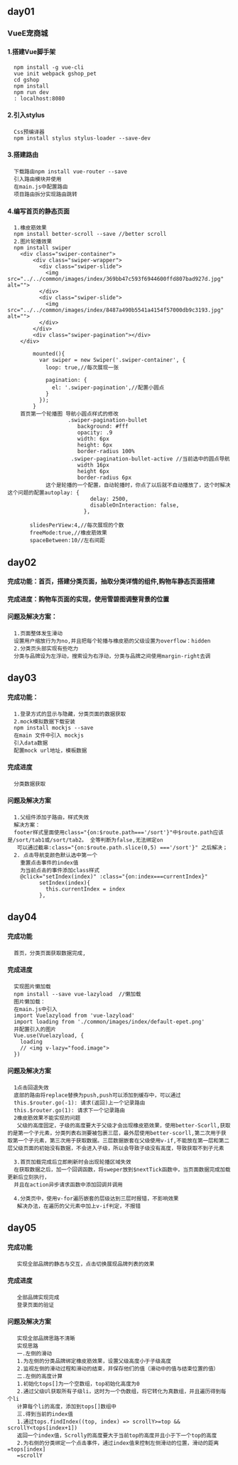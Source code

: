 ## day01
### VueE宠商城
#### 1.搭建Vue脚手架
      npm install -g vue-cli   
      vue init webpack gshop_pet  
      cd gshop  
      npm install
      npm run dev
      : localhost:8080
#### 2.引入stylus
      Css预编译器
      npm install stylus stylus-loader --save-dev    
#### 3.搭建路由
      下载路由npm install vue-router --save
      引入路由模块并使用
      在main.js中配置路由
      项目路由拆分实现路由跳转
#### 4.编写首页的静态页面
      1.橡皮筋效果
      npm install better-scroll --save //better scroll
      2.图片轮播效果
      npm install swiper
        <div class="swiper-container">
            <div class="swiper-wrapper">
              <div class="swiper-slide">
                <img src="../../common/images/index/369bb47c593f6944600ffd807bad927d.jpg" alt="">
              </div>
              <div class="swiper-slide">
                <img src="../../common/images/index/8487a490b5541a4154f57000db9c3193.jpg" alt="">
              </div>
            </div>
            <div class="swiper-pagination"></div>
        </div>

            mounted(){
              var swiper = new Swiper('.swiper-container', {
                loop: true,//每次展现一张
                
                pagination: {
                  el: '.swiper-pagination',//配置小圆点
                }
              });
            }
        首页第一个轮播图 导航小圆点样式的修改
                       .swiper-pagination-bullet 
                          background: #fff
                          opacity: .9
                          width: 6px
                          height: 6px
                          border-radius 100%
                        .swiper-pagination-bullet-active //当前选中的圆点导航
                          width 16px
                          height 6px
                          border-radius 6px
                这个是轮播的一个配置，自动轮播时，你点了以后就不自动播放了，这个时解决这个问题的配置autoplay: {
                              delay: 2500,
                              disableOnInteraction: false,
                            },   
                            
           slidesPerView:4,//每次展现的个数
           freeMode:true,//橡皮筋效果
           spaceBetween:10//左右间距                   
## day02
#### 完成功能：首页，搭建分类页面，抽取分类详情的组件,购物车静态页面搭建
#### 完成进度：购物车页面的实现，使用雪碧图调整背景的位置
#### 问题及解决方案：
      1.页面整体发生滑动
      设置用户缩放行为为no,并且把每个轮播与橡皮筋的父级设置为overflow：hidden
      2.分类页头部实现有些吃力
      分类与品牌设为左浮动，搜索设为右浮动，分类与品牌之间使用margin-right去调
## day03
#### 完成功能：
      1.登录方式的显示与隐藏，分类页面的数据获取
      2.mock模拟数据下载安装
      npm install mockjs --save
      在main 文件中引入 mockjs
      引入data数据
      配置mock url地址，模板数据
#### 完成进度
      分类数据获取      
####  问题及解决方案     
      1.父组件添加子路由，样式失效
      解决方案：
      footer样式里面使用class="{on:$route.path==='/sort'}"中$route.path应该是/sort/tab1或/sort/tab2。 全等判断为false,无法绑定on
       可以通过截串:class="{on:$route.path.slice(0,5) ==='/sort'}" 之后解决；
      2. 点击导航变颜色默认选中第一个
        重置点击事件的index值
        为当前点击的事件添加class样式
        @click="setIndex(index)" :class="{on:index===currentIndex}"
              setIndex(index){
                this.currentIndex = index
              },
## day04
#### 完成功能    
      首页，分类页面获取数据完成,
#### 完成进度      
      实现图片懒加载
      npm install --save vue-lazyload  //懒加载
      图片懒加载：
      在main.js中引入
      import Vuelazyload from 'vue-lazyload'
      import loading from './common/images/index/default-epet.png'
      并配置引入的图片
      Vue.use(Vuelazyload, {
        loading
        // <img v-lazy="food.image">
      })

#### 问题及解决方案
      1点击回退失效
      底部的路由将replace替换为push,push可以添加到缓存中，可以通过
      this.$router.go(-1): 请求(返回)上一个记录路由
      this.$router.go(1): 请求下一个记录路由
      2橡皮筋效果不能实现的问题
       父级的高度固定，子级的高度要大于父级才会出现橡皮筋效果，使用better-Scorll,获取的是第一个子元素，分类列表右测要被包裹三层，最外层使用better-scorll,第二次用于获取第一个子元素，第三次用于获取数据。三层数据嵌套在父级使用v-if,不能放在第一层和第二层父级页面的初始没有数据，不会进入子级，所以会导致子级没有高度，导致获取不到子元素

      3.首页加载完成后立即刷新时会出现轮播区域失效
      在获取数据之后，加一个回调函数，将sweper放到$nextTick函数中，当页面数据完成加载更新后立刻执行，
      并且在action异步请求函数中添加回调并调用

      4.分类页中，使用v-for遍历嵌套的层级达到三层时报错，不影响效果
       解决办法，在遍历的父元素中加上v-if判定，不报错
## day05
 #### 完成功能    
       实现全部品牌的静态与交互，点击切换展现品牌列表的效果
 #### 完成进度      
       全部品牌实现完成
       登录页面的验证
 
 #### 问题及解决方案            
       实现全部品牌思路不清晰
       实现思路
       一.左侧的滑动
       1.为左侧的分类品牌绑定橡皮筋效果，设置父级高度小于子级高度
       2.监视左侧的滑动过程和滑动的结束，并保存他们的值（滑动中的值与结束位置的值）
       二.左侧的高度计算
       1.初始化tops[]为一个空数组，top初始化高度为0
       2.通过父级Ul获取所有子级li，这时为一个伪数组，将它转化为真数组，并且遍历得到每个li
       计算每个li的高度，添加到tops[]数组中
       三.得到当前的index值
       1.通过tops.findIndex((top, index) => scrollY>=top && scrollY<tops[index+1])
       返回一个index值，Scrolly的高度要大于当前top的高度并且小于下一个top的高度
       2.为右侧的分类绑定一个点击事件，通过index值来控制左侧滑动的位置，滑动的距离=tops[index]
       =scrollY
       
               
                
                
             
                
                
